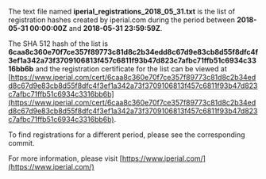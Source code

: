 The text file named **iperial_registrations_2018_05_31.txt** is the list of registration hashes created by iperial.com during the period between **2018-05-31 00:00:00Z** and **2018-05-31 23:59:59Z**.

The SHA 512 hash of the list is **6caa8c360e70f7ce357f89773c81d8c2b34edd8c67d9e83cb8d55f8dfc4f3ef1a342a73f3709106813f457c6811f93b47d823c7afbc71ffb51c6934c3316bb6b** and the registration certificate for the list can be viewed at [https://www.iperial.com/cert/6caa8c360e70f7ce357f89773c81d8c2b34edd8c67d9e83cb8d55f8dfc4f3ef1a342a73f3709106813f457c6811f93b47d823c7afbc71ffb51c6934c3316bb6b](https://www.iperial.com/cert/6caa8c360e70f7ce357f89773c81d8c2b34edd8c67d9e83cb8d55f8dfc4f3ef1a342a73f3709106813f457c6811f93b47d823c7afbc71ffb51c6934c3316bb6b).

To find registrations for a different period, please see the corresponding commit.

For more information, please visit [https://www.iperial.com/](https://www.iperial.com/)
